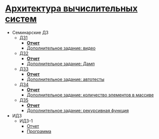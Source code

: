 # [Архитектура вычислительных систем](https://www.hse.ru/edu/courses/402853428)

- Семинарские ДЗ
  - [ДЗ1](HW1/)
    - [**Отчет**](HW1/README.md)
    - [Дополнительное задание: видео](HW1/Дополнительно.mp4)
  - [ДЗ2](HW2/)
    - [**Отчет**](HW2/README.md)
    - [Дополнительное задание: Дамп](HW2/README.md#дополнительное-задание-дамп)
  - [ДЗ3](HW3/)
    - [**Отчет**](HW3/README.md)
    - [Дополнительное задание: автотесты](HW3/README.md#программа-для-автоматического-тестирования)
  - [ДЗ4](HW4/)
    - [**Отчет**](HW4/README.md)
    - [Дополнительное задание: количество элементов в массиве](HW4/README.md)
  - [ДЗ5](HW5/)
    - [**Отчет**](HW5/README.md)
    - [Дополнительное задание: рекурсивная функция](HW4/README.md)
- ИДЗ
  - ИДЗ-1
    - [Отчет](IHW1/README.md)
    - [Программа](IHW1/program/)